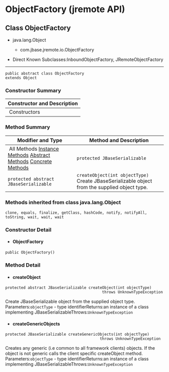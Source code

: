 # ObjectFactory (jremote   API)

<PageHeader />

## Class ObjectFactory

- java.lang.Object
    - com.jbase.jremote.io.ObjectFactory


- Direct Known Subclasses:InboundObjectFactory, JRemoteObjectFactory
* * *


```
public abstract class ObjectFactory
extends Object
```

### Constructor Summary


| Constructor and Description<br> |
| --- |
 Constructors  | `ObjectFactory()` <br> |






### Method Summary


| Modifier and Type<br> | Method and Description<br> |
| --- | --- |
 All Methods [Instance Methods](javascript%3Ashow%282%29;) [Abstract Methods](javascript%3Ashow%284%29;) [Concrete Methods](javascript%3Ashow%288%29;)  | `protected JBaseSerializable`<br> | `createGenericObjects(int objectType)`<br>Creates any generic (i.e common to all framework clients) objects.<br> |
| `protected abstract JBaseSerializable`<br> | `createObject(int objectType)`<br>Create JBaseSerializable object from the supplied object type.<br> |




### Methods inherited from class java.lang.Object
`clone, equals, finalize, getClass, hashCode, notify, notifyAll, toString, wait, wait, wait`

### Constructor Detail

- #### ObjectFactory

```
public ObjectFactory()
```






### Method Detail

- #### createObject

```
protected abstract JBaseSerializable createObject(int objectType)
                                           throws UnknownTypeException
```

Create JBaseSerializable object from the supplied object type.
Parameters:`objectType` - type identifierReturns:an instance of a class implementing JBaseSerializableThrows:`UnknownTypeException`





- #### createGenericObjects


```
protected JBaseSerializable createGenericObjects(int objectType)
                                          throws UnknownTypeException
```

Creates any generic (i.e common to all framework clients) objects. If the object is not generic calls the client specific createObject method.
Parameters:`objectType` - type identifierReturns:an instance of a class implementing JBaseSerializableThrows:`UnknownTypeException`


